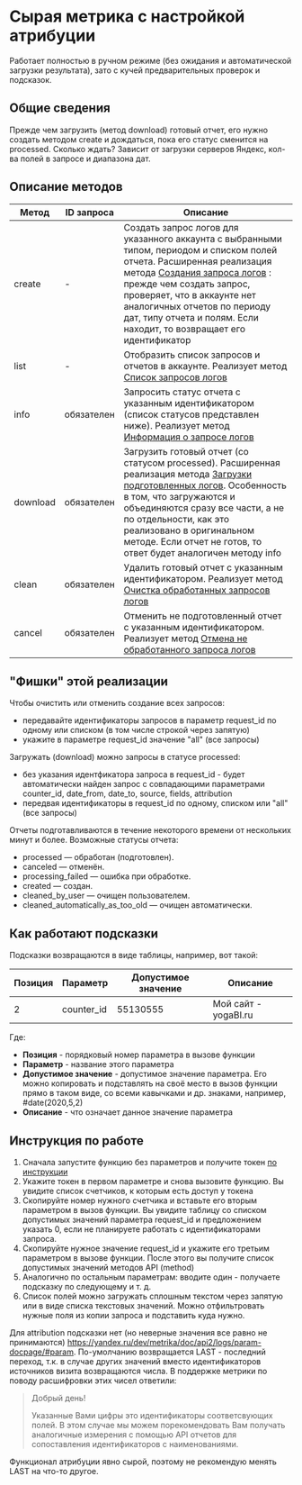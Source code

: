# Сырая метрика с настройкой атрибуции

Работает полностью в ручном режиме (без ожидания и автоматической загрузки результата), зато с кучей предварительных проверок и подсказок.

## Общие сведения

Прежде чем загрузить (метод download) готовый отчет, его нужно создать методом create и дождаться, пока его статус сменится на processed. Сколько ждать? Зависит от загрузки серверов Яндекс, кол-ва полей в запросе и диапазона дат.

## Описание методов

Метод | ID запроса | Описание
------|---------|-----
create|-|Создать запрос логов для указанного аккаунта с выбранными типом, периодом и списком полей отчета. Расширенная реализация метода [Создания запроса логов](https://yandex.ru/dev/metrika/doc/api2/logs/queries/createlogrequest-docpage/) : прежде чем создать запрос, проверяет, что в аккаунте нет аналогичных отчетов по периоду дат, типу отчета и полям. Если находит, то возвращает его идентификатор
list|-|Отобразить список запросов и отчетов в аккаунте. Реализует метод [Список запросов логов](https://yandex.ru/dev/metrika/doc/api2/logs/queries/getlogrequests-docpage/)
info|обязателен|Запросить статус отчета с указанным идентификатором (список статусов представлен ниже). Реализует метод [Информация о запросе логов](https://yandex.ru/dev/metrika/doc/api2/logs/queries/getlogrequest-docpage/)
download|обязателен|Загрузить готовый отчет (со статусом processed). Расширенная реализация метода [Загрузки подготовленных логов](https://yandex.ru/dev/metrika/doc/api2/logs/queries/download-docpage/). Особенность в том, что загружаются и объединяются сразу все части, а не по отдельности, как это реализовано в оригинальном методе. Если отчет не готов, то ответ будет аналогичен методу info
clean|обязателен|Удалить готовый отчет с указанным идентификатором. Реализует метод  [Очистка обработанных запросов логов](https://yandex.ru/dev/metrika/doc/api2/logs/queries/clean-docpage/)
cancel|обязателен|Отменить не подготовленный отчет с указанным идентификатором. Реализует метод [Отмена не обработанного запроса логов](https://yandex.ru/dev/metrika/doc/api2/logs/queries/cancel-docpage/)

## "Фишки" этой реализации

Чтобы очистить или отменить создание всех запросов:
* передавайте идентификаторы запросов в параметр request_id по одному или списком (в том числе строкой через запятую)
* укажите в параметре request_id значение "all" (все запросы)

Загружать (download) можно запросы в статусе processed:
* без указания идентфикатора запроса в request_id - будет автоматически найден запрос с совпадающими параметрами counter_id, date_from, date_to, source, fields, attribution
* передвая идентификаторы в request_id по одному, списком или "all" (все запросы)

Отчеты подготавливаются в течение некоторого времени от нескольких минут и более. Возможные статусы отчета:
* processed — обработан (подготовлен).
* canceled — отменён.
* processing_failed — ошибка при обработке.
* created — создан.
* cleaned_by_user — очищен пользователем.
* cleaned_automatically_as_too_old — очищен автоматически.

## Как работают подсказки
Подсказки возвращаются в виде таблицы, например, вот такой:

Позиция|Параметр|Допустимое значение|Описание
-------|--------|-------------------|--------
2|counter_id|55130555|Мой сайт - yogaBI.ru

Где:
* **Позиция** - порядковый номер параметра в вызове функции
* **Параметр** - название этого параметра
* **Допустимое значение** - допустимое значение параметра. Его можно копировать и подставлять на своё место в вызов функции прямо в таком виде, со всеми кавычками и др. знаками, например, #date(2020,5,2)
* **Описание** - что означает данное значение параметра

## Инструкция по работе
1. Сначала запустите функцию без параметров и получите токен [по инструкции](https://yogabi.ru/services/yauth/)
1. Укажите токен в первом параметре и снова вызовите функцию. Вы увидите список счетчиков, к которым есть доступ у токена
1. Скопируйте номер нужного счетчика и вставьте его вторым параметром в вызов функции. Вы увидите таблицу со списком допустимых значений параметра request_id и предложением указать 0, если не планируете работать с идентификаторами запроса.
1. Скопируйте нужное значение request_id и укажите его третьим параметром в вызове функции. После этого вы получите список допустимых значений методов API (method)
1. Аналогично по остальным параметрам: вводите один - получаете подсказку по следующему и т. д.
1. Список полей можно загружать сплошным текстом через запятую или в виде списка текстовых значений. Можно отфильтровать нужные поля из копии запроса и подставить куда нужно.

Для attribution подсказки нет (но неверные значения все равно не принимаются) https://yandex.ru/dev/metrika/doc/api2/logs/param-docpage/#param. По-умолчанию возвращается LAST - последний переход, т.к. в случае других значений вместо идентификаторов источников визита возвращаются числа. В поддержке метрики по поводу расшифровки этих чисел ответили:

> Добрый день!
> 
> Указанные Вами цифры это идентификаторы соответсвующих полей.
> В этом случае мы можем порекомендовать Вам получать аналогичные измерения с помощью API отчетов для сопоставления идентификаторов с наименованиями.

Функционал атрибуции явно сырой, поэтому не рекомендую менять LAST на что-то другое.
